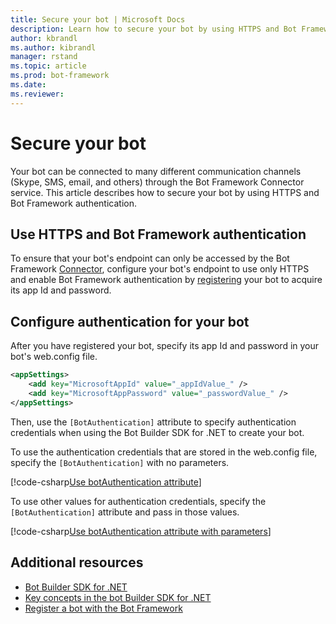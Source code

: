 ```yaml
---
title: Secure your bot | Microsoft Docs
description: Learn how to secure your bot by using HTTPS and Bot Framework Authentication.
author: kbrandl
ms.author: kibrandl
manager: rstand
ms.topic: article
ms.prod: bot-framework
ms.date: 
ms.reviewer:
---
```


# Secure your bot

Your bot can be connected to many different communication channels (Skype, SMS, email, and others) through the Bot Framework Connector service. This article describes how to secure your bot by using HTTPS and Bot Framework authentication.

## Use HTTPS and Bot Framework authentication

To ensure that your bot's endpoint can only be accessed by the Bot Framework [Connector](bot-builder-dotnet-concepts.md#connector), configure your bot's endpoint to use only HTTPS and enable Bot Framework authentication by [registering](../portal-register-bot.md) your bot to acquire its app Id and password. 

## Configure authentication for your bot

After you have registered your bot, specify its app Id and password in your bot's web.config file. 

```xml
<appSettings>
    <add key="MicrosoftAppId" value="_appIdValue_" />
    <add key="MicrosoftAppPassword" value="_passwordValue_" />
</appSettings>
```

Then, use the `[BotAuthentication]` attribute to specify authentication credentials when using the Bot Builder SDK for .NET to create your bot. 

To use the authentication credentials that are stored in the web.config file, specify the `[BotAuthentication]` with no parameters.

[!code-csharp[Use botAuthentication attribute](../includes/code/dotnet-security.cs#attribute1)]

To use other values for authentication credentials, specify the `[BotAuthentication]` attribute and pass in those values.

[!code-csharp[Use botAuthentication attribute with parameters](../includes/code/dotnet-security.cs#attribute2)]

## Additional resources

- [Bot Builder SDK for .NET](bot-builder-dotnet-overview.md)
- [Key concepts in the bot Builder SDK for .NET](bot-builder-dotnet-concepts.md)
- [Register a bot with the Bot Framework](../portal-register-bot.md)
